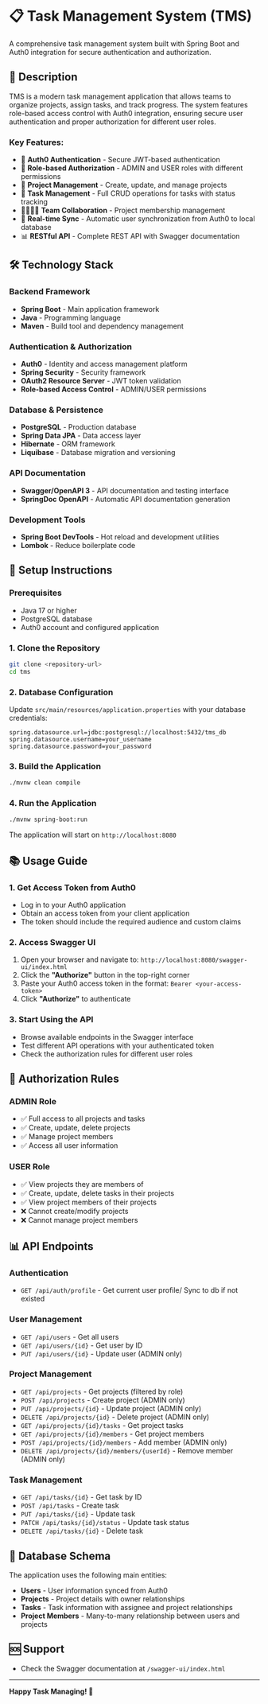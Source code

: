 # 📋 Task Management System (TMS)

A comprehensive task management system built with Spring Boot and Auth0 integration for secure authentication and authorization.

## 📖 Description

TMS is a modern task management application that allows teams to organize projects, assign tasks, and track progress. The system features role-based access control with Auth0 integration, ensuring secure user authentication and proper authorization for different user roles.

### Key Features:
- 🔐 **Auth0 Authentication** - Secure JWT-based authentication
- 👥 **Role-based Authorization** - ADMIN and USER roles with different permissions
- 📁 **Project Management** - Create, update, and manage projects
- 📝 **Task Management** - Full CRUD operations for tasks with status tracking
- 👨‍👩‍👧‍👦 **Team Collaboration** - Project membership management
- 🔄 **Real-time Sync** - Automatic user synchronization from Auth0 to local database
- 📊 **RESTful API** - Complete REST API with Swagger documentation

## 🛠️ Technology Stack

### Backend Framework
- **Spring Boot** - Main application framework
- **Java** - Programming language
- **Maven** - Build tool and dependency management

### Authentication & Authorization
- **Auth0** - Identity and access management platform
- **Spring Security** - Security framework
- **OAuth2 Resource Server** - JWT token validation
- **Role-based Access Control** - ADMIN/USER permissions

### Database & Persistence
- **PostgreSQL** - Production database
- **Spring Data JPA** - Data access layer
- **Hibernate** - ORM framework
- **Liquibase** - Database migration and versioning

### API Documentation
- **Swagger/OpenAPI 3** - API documentation and testing interface
- **SpringDoc OpenAPI** - Automatic API documentation generation

### Development Tools
- **Spring Boot DevTools** - Hot reload and development utilities
- **Lombok** - Reduce boilerplate code

## 🚀 Setup Instructions

### Prerequisites
- Java 17 or higher
- PostgreSQL database
- Auth0 account and configured application

### 1. Clone the Repository
```bash
git clone <repository-url>
cd tms
```

### 2. Database Configuration
Update `src/main/resources/application.properties` with your database credentials:
```properties
spring.datasource.url=jdbc:postgresql://localhost:5432/tms_db
spring.datasource.username=your_username
spring.datasource.password=your_password
```

### 3. Build the Application
```bash
./mvnw clean compile
```

### 4. Run the Application
```bash
./mvnw spring-boot:run
```

The application will start on `http://localhost:8080`

## 📚 Usage Guide

### 1. Get Access Token from Auth0
- Log in to your Auth0 application
- Obtain an access token from your client application
- The token should include the required audience and custom claims

### 2. Access Swagger UI
1. Open your browser and navigate to: `http://localhost:8080/swagger-ui/index.html`
2. Click the **"Authorize"** button in the top-right corner
3. Paste your Auth0 access token in the format: `Bearer <your-access-token>`
4. Click **"Authorize"** to authenticate

### 3. Start Using the API
- Browse available endpoints in the Swagger interface
- Test different API operations with your authenticated token
- Check the authorization rules for different user roles

## 🔐 Authorization Rules

### ADMIN Role
- ✅ Full access to all projects and tasks
- ✅ Create, update, delete projects
- ✅ Manage project members
- ✅ Access all user information

### USER Role
- ✅ View projects they are members of
- ✅ Create, update, delete tasks in their projects
- ✅ View project members of their projects
- ❌ Cannot create/modify projects
- ❌ Cannot manage project members

## 📊 API Endpoints

### Authentication
- `GET /api/auth/profile` - Get current user profile/ Sync to db if not existed

### User Management
- `GET /api/users` - Get all users
- `GET /api/users/{id}` - Get user by ID
- `PUT /api/users/{id}` - Update user (ADMIN only)

### Project Management
- `GET /api/projects` - Get projects (filtered by role)
- `POST /api/projects` - Create project (ADMIN only)
- `PUT /api/projects/{id}` - Update project (ADMIN only)
- `DELETE /api/projects/{id}` - Delete project (ADMIN only)
- `GET /api/projects/{id}/tasks` - Get project tasks
- `GET /api/projects/{id}/members` - Get project members
- `POST /api/projects/{id}/members` - Add member (ADMIN only)
- `DELETE /api/projects/{id}/members/{userId}` - Remove member (ADMIN only)

### Task Management
- `GET /api/tasks/{id}` - Get task by ID
- `POST /api/tasks` - Create task
- `PUT /api/tasks/{id}` - Update task
- `PATCH /api/tasks/{id}/status` - Update task status
- `DELETE /api/tasks/{id}` - Delete task

## 📝 Database Schema

The application uses the following main entities:
- **Users** - User information synced from Auth0
- **Projects** - Project details with owner relationships
- **Tasks** - Task information with assignee and project relationships
- **Project Members** - Many-to-many relationship between users and projects

## 🆘 Support

- Check the Swagger documentation at `/swagger-ui/index.html`

---

**Happy Task Managing! 🎉**
